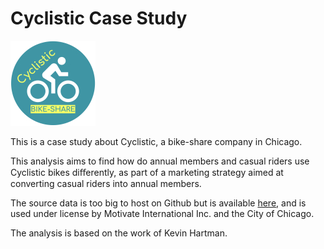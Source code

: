 
# Cyclistic Case Study

![image](Cyclistic_logo.jpg)

This is a case study about Cyclistic, a bike-share company in Chicago.

This analysis aims to find how do annual members and casual riders use Cyclistic bikes diﬀerently, as part of a marketing strategy aimed at converting casual riders into annual members.

The source data is too big to host on Github but is available [here](https://divvy-tripdata.s3.amazonaws.com/index.html), and is used under license by Motivate International Inc. and the City of Chicago.

The analysis is based on the work of Kevin Hartman.
